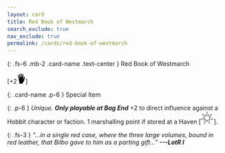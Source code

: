 ```yaml
---
layout: card
title: Red Book of Westmarch
search_exclude: true
nav_exclude: true
permalink: /cards/red-book-of-westmarch
---
```


{: .fs-6 .mb-2 .card-name .text-center }
Red Book of Westmarch

\[+2![](/assets/images/di.svg)]
 
{: .card-name .p-6 }
Special Item

{: .p-6 }
_Unique._ ***Only playable at Bag End*** +2 to direct influence against a Hobbit character or faction. 1 marshalling point if stored at a Haven \[![](/assets/images/free-haven.svg)].
 
{: .fs-3 }
_"...in a single red case, where the three large volumes, bound in red leather, that Bilbo gave to him as a parting gift..." **---LotR I**_
 

